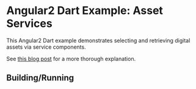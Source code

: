Angular2 Dart Example: Asset Services
=========

This Angular2 Dart example demonstrates selecting and retrieving digital assets via 
service components.

See [this blog post](https://ilikerobots.github.io/dart/angular2/software/2016/12/28/developing-angular2-dart-asset-services.html) for a more thorough explanation.

## Building/Running


